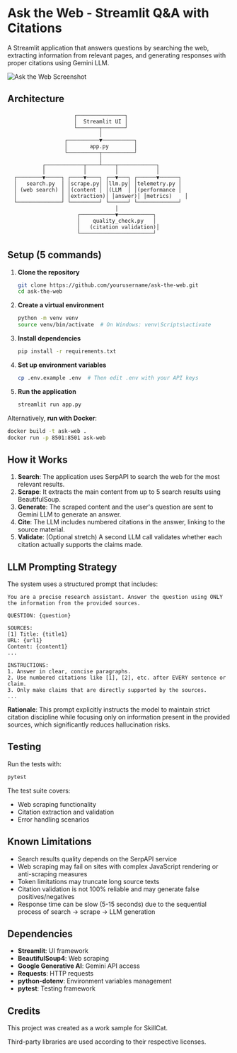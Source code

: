 # Ask the Web - Streamlit Q&A with Citations

A Streamlit application that answers questions by searching the web, extracting information from relevant pages, and generating responses with proper citations using Gemini LLM.

![Ask the Web Screenshot](https://via.placeholder.com/800x400.png?text=Ask+The+Web+Screenshot)

## Architecture

```
                     ┌───────────────┐
                     │  Streamlit UI │
                     └───────┬───────┘
                             │
                  ┌──────────▼──────────┐
                  │       app.py        │
                  └──────────┬──────────┘
                             │
           ┌────────────┬────┴────┬────────────┐
           │            │         │            │
  ┌────────▼─────┐ ┌────▼────┐ ┌──▼───┐ ┌──────▼──────┐
  │   search.py  │ │scrape.py│ │llm.py│ │telemetry.py │
  │ (web search) │ │(content │ │(LLM  │ │(performance │
  │              │ │extraction)│ │answer)│ │metrics)    │
  └──────────────┘ └─────────┘ └──────┘ └─────────────┘
                                  │
                      ┌───────────▼───────────┐
                      │    quality_check.py   │
                      │   (citation validation)│
                      └───────────────────────┘
```

## Setup (5 commands)

1. **Clone the repository**
   ```bash
   git clone https://github.com/yourusername/ask-the-web.git
   cd ask-the-web
   ```

2. **Create a virtual environment**
   ```bash
   python -m venv venv
   source venv/bin/activate  # On Windows: venv\Scripts\activate
   ```

3. **Install dependencies**
   ```bash
   pip install -r requirements.txt
   ```

4. **Set up environment variables**
   ```bash
   cp .env.example .env  # Then edit .env with your API keys
   ```

5. **Run the application**
   ```bash
   streamlit run app.py
   ```

Alternatively, **run with Docker**:
```bash
docker build -t ask-web .
docker run -p 8501:8501 ask-web
```

## How it Works

1. **Search**: The application uses SerpAPI to search the web for the most relevant results.
2. **Scrape**: It extracts the main content from up to 5 search results using BeautifulSoup.
3. **Generate**: The scraped content and the user's question are sent to Gemini LLM to generate an answer.
4. **Cite**: The LLM includes numbered citations in the answer, linking to the source material.
5. **Validate**: (Optional stretch) A second LLM call validates whether each citation actually supports the claims made.

## LLM Prompting Strategy

The system uses a structured prompt that includes:

```
You are a precise research assistant. Answer the question using ONLY the information from the provided sources.

QUESTION: {question}

SOURCES:
[1] Title: {title1}
URL: {url1}
Content: {content1}
...

INSTRUCTIONS:
1. Answer in clear, concise paragraphs.
2. Use numbered citations like [1], [2], etc. after EVERY sentence or claim.
3. Only make claims that are directly supported by the sources.
...
```

**Rationale**: This prompt explicitly instructs the model to maintain strict citation discipline while focusing only on information present in the provided sources, which significantly reduces hallucination risks.

## Testing

Run the tests with:
```bash
pytest
```

The test suite covers:
- Web scraping functionality
- Citation extraction and validation
- Error handling scenarios

## Known Limitations

- Search results quality depends on the SerpAPI service
- Web scraping may fail on sites with complex JavaScript rendering or anti-scraping measures
- Token limitations may truncate long source texts
- Citation validation is not 100% reliable and may generate false positives/negatives
- Response time can be slow (5-15 seconds) due to the sequential process of search → scrape → LLM generation

## Dependencies

- **Streamlit**: UI framework
- **BeautifulSoup4**: Web scraping
- **Google Generative AI**: Gemini API access
- **Requests**: HTTP requests
- **python-dotenv**: Environment variables management
- **pytest**: Testing framework

## Credits

This project was created as a work sample for SkillCat.

Third-party libraries are used according to their respective licenses.